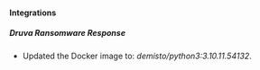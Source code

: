 #### Integrations
##### Druva Ransomware Response
- Updated the Docker image to: *demisto/python3:3.10.11.54132*.
